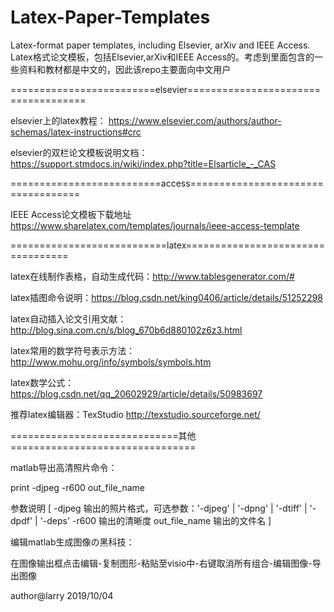 # Latex-Paper-Templates
Latex-format paper templates, including Elsevier, arXiv and IEEE Access.
Latex格式论文模板，包括Elsevier,arXiv和IEEE Access的。考虑到里面包含的一些资料和教材都是中文的，因此该repo主要面向中文用户

=========================elsevier====================================

elsevier上的latex教程：
https://www.elsevier.com/authors/author-schemas/latex-instructions#crc

elsevier的双栏论文模板说明文档：
https://support.stmdocs.in/wiki/index.php?title=Elsarticle_-_CAS


==========================access===================================

IEEE Access论文模板下载地址
https://www.sharelatex.com/templates/journals/ieee-access-template


===========================latex==================================

latex在线制作表格，自动生成代码：http://www.tablesgenerator.com/#

latex插图命令说明：https://blog.csdn.net/king0406/article/details/51252298

latex自动插入论文引用文献：http://blog.sina.com.cn/s/blog_670b6d880102z6z3.html

latex常用的数学符号表示方法：http://www.mohu.org/info/symbols/symbols.htm

latex数学公式：https://blog.csdn.net/qq_20602929/article/details/50983697

推荐latex编辑器：TexStudio   http://texstudio.sourceforge.net/

=============================其他================================

matlab导出高清照片命令：

print -djpeg -r600 out_file_name

参数说明
[
 -djpeg		输出的照片格式，可选参数：'-djpeg' | '-dpng' | '-dtiff' | '-dpdf' | '-deps'
 -r600		输出的清晰度
out_file_name   输出的文件名
]  

编辑matlab生成图像の黑科技：

在图像输出框点击编辑-复制图形-粘贴至visio中-右键取消所有组合-编辑图像-导出图像

author@larry	2019/10/04
